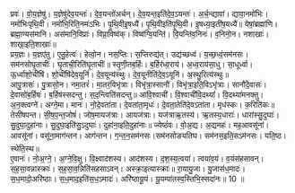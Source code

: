 

  
प्रवः॑। वो॒य॒ज्ञेषु॑। य॒ज्ञेषु॑देव॒यन्तः॑। दे॒व॒यन्तो॑अर्चन्। दे॒व॒यन्त॒इति॑दे॒व॒ऽयन्तः॑। अ॒र्च॒न्द्यावा॑। द्यावा॒नमो॑भिः। नमो॑भिःपृथि॒वी। नमो॑भि॒रिति॒नमः॑ऽभिः। पृ॒थि॒वीइ॒षध्यै॑। पृ॒थि॒वीइति॑पृ॒थि॒वी। इ॒षध्या॒इती॑ष॒यध्यै॑॥ येषां॒ब्रह्मा॑णि। ब्रह्मा॒ण्यस॑मानि। अस॑मानि॒विप्राः॑। विप्रा॒विष्व॑क्। विष्व॑ग्वि॒यन्ति॑। वि॒यन्ति॑व॒निनः॑। व॒निनो॒न। नशाखाः॑। शाखा॒इति॒शाखाः॑॥  
प्रय॒ज्ञः। य॒ज्ञए॑तु। ए॒तु॒हेत्वः॑। हेत्वो॒न। नस॒प्तिः। स॒प्तिरुद्य॑त्। उद्य॑च्छध्वं। य॒च्छ॒ध्वं॒सम॑नसः। सम॑नसोघृ॒ताचीः॑। घृ॒ताची॒रिति॑घृ॒ताचीः॑॥ स्तृ॒णी॒तब॒र्हिः। ब॒र्हिर॑ध्व॒राय॑। अ॒ध्व॒राय॑सा॒धु। सा॒धूर्ध्वा। ऊ॒र्ध्वाशो॒चींषि॑। शो॒चींषि॑देव॒यूनि॑। दे॒व॒यून्य॑स्थुः। दे॒व॒यूनीति॑दे॒व॒ऽयूनि॑। अ॒स्थु॒रित्य॑स्थुः॥  
आपु॒त्रासः॑। पु॒त्रासो॒न। नमा॒तरं॑। मा॒तरं॒विभृ॑त्राः। विभृ॑त्रा॒स्सानौ॑। विभृ॑त्रा॒इति॒विऽभृ॑त्राः। सानौ॑दे॒वासः॑। दे॒वासो॑ब॒र्हिषः॑। ब॒र्हिष॑स्सदन्तु। स॒द॒न्त्विति॑सदन्तु॥ आवि॒श्वाची॑। वि॒श्वाची॑वि॒दथ्यां॑। वि॒दथ्या॑मनक्तु। अ॒न॒क्त्वग्ने॑। अग्ने॒मा। मानः॑। नो॒दे॒वता॑ता। दे॒वता॑ता॒मृधः॑। दे॒वता॒तेति॑दे॒वऽता॑ता। मृध॑स्कः। क॒रिति॑कः॥  
तेसी॑षपन्त। सी॒ष॒प॒न्त॒जोषं॑। जोष॒मायज॑त्राः। आयज॑त्राः। यज॑त्राऋ॒तस्य॑। ऋ॒तस्य॒धाराः॑। धारा॑स्सु॒दुघाः॑। सु॒दुघा॒दुहा॑नाः। सु॒दुघा॒इति॑सु॒ऽदुघाः॑। दुहा॑ना॒इति॒दुहा॑नाः॥ ज्येष्ठं॑वः। वो॒अ॒द्य। अ॒द्यमहः॑। मह॒आवसू॑नां। आवसू॑नां। वसू॑ना॒माग॑न्तन। आग॑न्तन। ग॒न्त॒न॒सम॑नसः।सम॑नसोङयतिघ। सम॑नस॒इति॒सऽम॑नसः। यति॒ष्ठ। स्थेति॒स्थ॥  
ए॒वानः॑। नो॒अ॒ग्ने॒। अ॒ग्ने॒वि॒क्षु। वि॒क्ष्वाद॑शस्य। आद॑शस्य। द॒श॒स्य॒त्वया॑। त्वया॑व॒यं। व॒यंस॑हसावन्। स॒ह॒सा॒वन्नास्क्राः॑। स॒ह॒सा॒व॒न्निति॑सहसाऽवन्। अस्क्रा॒इत्यास्क्राः॑॥ रा॒यायु॒जा। यु॒जास॑ध॒मादः॑। स॒ध॒मादो॒अरि॑ष्ठाः। स॒ध॒माद॒इति॑स॒ध॒ऽमादः॑। अरि॑ष्ठायू॒यं। यू॒यम्पा॑तस्व॒स्तिभि॒स्सदा॑नः॥ 10 ॥  
